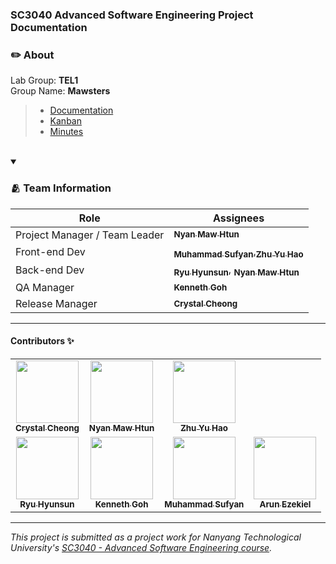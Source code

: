 ### SC3040 Advanced Software Engineering Project Documentation

### ✏️ About
Lab Group: **TEL1**<br/>
Group Name: **Mawsters**<br/>

> - [Documentation](https://github.com/mawsters/docs/blob/main/README.md)
> - [Kanban](https://github.com/orgs/mawsters/projects/3)
> - [Minutes](https://github.com/mawsters/docs/wiki/Meeting-Minutes)

<br/>

<details open>
<summary><h3>🫂 Team Information</h3></summary>

|  Role  |  Assignees | 
|---|---| 
|  Project Manager / Team Leader |  <a href="https://github.com/NyanMaw" target="_blank"><sub><b>Nyan Maw Htun</b></sub></a>   | 
|  Front-end Dev |  <a href="https://github.com/sufyanjais" target="_blank"><sub><b>Muhammad Sufyan</b></sub></a>,<a href="https://github.com/yuhaopro" target="_blank"><sub><b>Zhu Yu Hao</b></sub></a>   
|  Back-end Dev |  <a href="https://github.com/hyunsunryu2020" target="_blank"><sub><b>Ryu Hyunsun</b></sub></a>, <a href="https://github.com/NyanMaw" target="_blank"><sub><b>Nyan Maw Htun</b></sub></a>   | 
|  QA Manager |  <a href="https://github.com/Kennethgjw" target="_blank"><sub><b>Kenneth Goh</b></sub></a>   |
|  Release Manager |  <a href="https://github.com/crystalcheong"  target="_blank"><sub><b>Crystal Cheong</b></sub></a>   | 

</details

<br/>

---

#### Contributors ✨

<table>
  <tr>
    <td align="center"><a href="https://github.com/crystalcheong"  target="_blank"><img src="https://avatars.githubusercontent.com/u/65748007?v=4?s=100" width="100px;" alt=""/><br /><sub><b>Crystal Cheong</b></sub></a><br /></td>
    <td align="center"><a href="https://github.com/NyanMaw" target="_blank"><img src="https://avatars.githubusercontent.com/u/85445638?v=4?s=100" width="100px;" alt=""/><br /><sub><b>Nyan Maw Htun</b></sub></a><br /></td>
    <td align="center"><a href="https://github.com/yuhaopro" target="_blank"><img src="https://avatars.githubusercontent.com/u/64051449?v=4?s=100" width="100px;" alt=""/><br /><sub><b>Zhu Yu Hao</b></sub></a><br /></td>
  </tr>
  <tr>
    <td align="center"><a href="https://github.com/hyunsunryu2020" target="_blank"><img src="https://avatars.githubusercontent.com/u/101242965?v=4?s=100" width="100px;" alt=""/><br /><sub><b>Ryu Hyunsun</b></sub></a><br /></td>
    <td align="center"><a href="https://github.com/Kennethgjw" target="_blank"><img src="https://avatars.githubusercontent.com/u/102150867?v=4?s=100" width="100px;" alt=""/><br /><sub><b>Kenneth Goh</b></sub></a><br /></td>
    <td align="center"><a href="https://github.com/sufyanjais" target="_blank"><img src="https://avatars.githubusercontent.com/u/37979114?v=4?s=100" width="100px;" alt=""/><br /><sub><b>Muhammad Sufyan</b></sub></a><br /></td>
    <td align="center"><a href="https://github.com/arunezekiel98" target="_blank"><img src="https://avatars.githubusercontent.com/u/124077159?v=4?s=100" width="100px;" alt=""/><br /><sub><b>Arun Ezekiel</b></sub></a><br /></td>
  </tr>
</table>

---

_This project is submitted as a project work for Nanyang Technological University's [SC3040 - Advanced Software Engineering course](https://www.nanyangmods.com/modules/cz3002-advanced-software-engineering-3-0-au/)._
